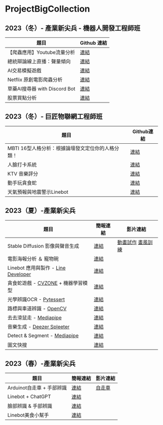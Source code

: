 # ProjectBigCollection

## 2023（冬）- 產業新尖兵 - 機器人開發工程師班
|  題目  | Github 連結 |
|  ----  | ---- |
|【爬蟲應用】Youtube流量分析 | [連結](https://github.com/Allen43171/2024_project)|
| 總統辯論線上直播：聲量傾向 | [連結]()|
| AI交易模擬遊戲 |[連結]()|
| Netflix 原創電影爬蟲分析 |[連結]()|
| 草藥AI搜尋器 with Discord Bot |[連結](https://github.com/LonelyCaesar/line-bot-weather-bot)|
| 股票買點分析 | [連結]()|


## 2023（冬）- 巨匠物聯網工程師班
|  題目  | Github連結|
|  ----  | ---- |
| MBTI 16型人格分析：根據論壇發文定位你的人格分類！ | [連結](https://github.com/yunjiee/MBTI_project)|
| 人臉打卡系統| [連結]()|
| KTV 音樂評分|[連結](https://github.com/bmcpanda/gjun_python_basic)|
| 動手玩貪食蛇|[連結](https://github.com/LonelyCaesar/Hand-tracking-mini-game)|
| 天氣預報與地震警示Linebot|[連結](https://github.com/LonelyCaesar/line-bot-weather-bot)|

## 2023（夏）-產業新尖兵
|  題目  | 簡報連結 | 影片連結|
|  ----  | ----  | ---- |
| Stable Diffusion 影像與聲音生成 | [連結](https://docs.google.com/presentation/d/1YSsyVjjnDJJjk7lLowWvT03_YIh4n3mP/edit?usp=drive_link&ouid=106659503145395898140&rtpof=true&sd=true) | [動畫試作](https://drive.google.com/file/d/1_OndJBwg47OaWXgPaJ9IPsK66X0umFHd/view?usp=sharing) [畫風訓練](https://drive.google.com/file/d/1TNTf2Em1--fVbychGpHV6YrEAe348NRi/view?usp=drive_link)|
| 電影海報分析 ＆ 寵物碗 | [連結](https://docs.google.com/presentation/d/165673ha-pQL8LxWCPgbhDGOMBBGyeuD3/edit?usp=drive_link&ouid=106659503145395898140&rtpof=true&sd=true) ||
| Linebot 應用與製作 - [Line Developer](https://developers.line.biz/zh-hant/services/bot-designer/) | [連結](https://docs.google.com/presentation/d/1rmIceg1aIRGQ_sgqkXANGdIZeSo8_5WP/edit?usp=drive_link&ouid=106659503145395898140&rtpof=true&sd=true) ||
| 貪食蛇遊戲 - [CVZONE](https://www.computervision.zone/) + 機器學習模型  | [連結](https://www.canva.com/design/DAFtiXBg_Rs/1-bmYPQW8L9EUnVC6qTGIQ/view?utm_content=DAFtiXBg_Rs&utm_campaign=designshare&utm_medium=link&utm_source=publishsharelink#2) ||
| 光學辨識OCR - [Pytessert](https://pypi.org/project/pytesseract/) | [連結](https://docs.google.com/presentation/d/1wiaVJg0IpUS5qss5Wi_-_CKCcDm3xBCq/edit?usp=drive_link&ouid=106659503145395898140&rtpof=true&sd=true) ||
| 路標與車道辨識 - [OpenCV](https://opencv.org/) | [連結](https://docs.google.com/presentation/d/1_5jtT6cI-JBBWfJ1CbC7_f9a9OF_-VKc/edit?usp=drive_link&ouid=106659503145395898140&rtpof=true&sd=true) ||
| 去去滑鼠走 - [Mediapipe](https://developers.google.com/mediapipe)  | [連結](https://docs.google.com/presentation/d/1BS9GbuQOyt_oyoCs2JzL55PLusBGOWU7/edit?usp=drive_link&ouid=106659503145395898140&rtpof=true&sd=true) ||
| 音樂生成 - [Deezer Spleeter](https://github.com/deezer/spleeter) | [連結](https://docs.google.com/presentation/d/1F8v0w8u4GCJDzeyMw-uqriz1_jckUfbR/edit?usp=drive_link&ouid=106659503145395898140&rtpof=true&sd=true) ||
| Detect & Segment - [Mediapipe](https://developers.google.com/mediapipe) | [連結](https://docs.google.com/presentation/d/1lDb6HL8rxX7o1h9x3zqzF5QC5P69dqX7/edit?usp=drive_link&ouid=106659503145395898140&rtpof=true&sd=true) ||
| 圖文快搜 | [連結](https://docs.google.com/presentation/d/1E2-RwoirUBvdFC2_RMCJAMsZd9_1YWhwOMFMQlqoBMM/edit?usp=drive_link) ||


## 2023（春）-產業新尖兵
|  題目  | 簡報連結 | 影片連結 |
|  ----  | ----  | ---- |
| Arduinot自走車 + 手部辨識  | [連結](https://docs.google.com/presentation/d/1nv2bYVgAy6D_JHndNl_RNbnsYNxrZ7uJ/edit?usp=drive_link&ouid=106659503145395898140&rtpof=true&sd=true) | [自走車](https://drive.google.com/file/d/1CSkDoVzliT0UhhHbPMmPLFT3nUtdBNy_/view?usp=sharing)|
| Linebot + ChatGPT  | [連結](https://docs.google.com/presentation/d/1QgIVdQNpVu1PYhntSEz3pmjesgvKkoWB/edit?usp=drive_link&ouid=106659503145395898140&rtpof=true&sd=true) ||
| 臉部辨識 & 手部辨識  | [連結](https://docs.google.com/presentation/d/1sNp5oo-yqM6FmQp_vxiQvzQ5og7Vm4Ba/edit?usp=drive_link&ouid=106659503145395898140&rtpof=true&sd=true) ||
| Linebot美食小幫手  | [連結](https://docs.google.com/document/d/17--ZwlRwof9JbSRTOZexx2IErtdDPBx0m8G7qSuzzPE/edit?usp=drive_link) ||
